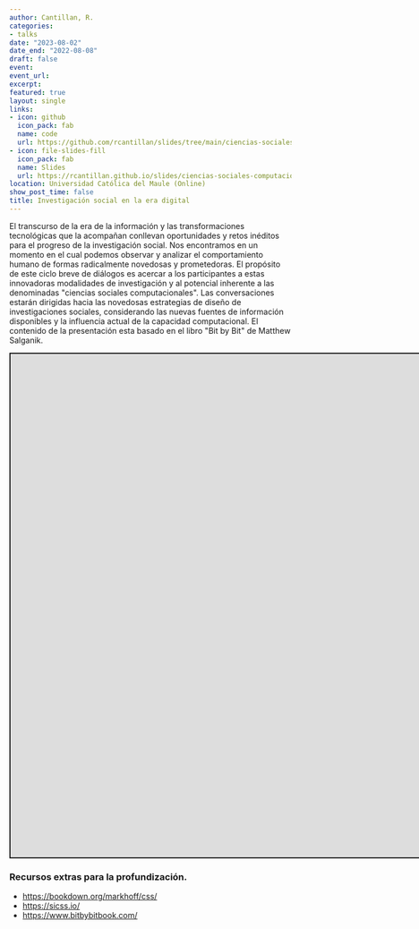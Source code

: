 ```yaml
---
author: Cantillan, R.
categories:
- talks
date: "2023-08-02"
date_end: "2022-08-08"
draft: false
event: 
event_url: 
excerpt: 
featured: true
layout: single
links:
- icon: github
  icon_pack: fab
  name: code
  url: https://github.com/rcantillan/slides/tree/main/ciencias-sociales-computacionales
- icon: file-slides-fill
  icon_pack: fab
  name: Slides
  url: https://rcantillan.github.io/slides/ciencias-sociales-computacionales/intro/#1
location: Universidad Católica del Maule (Online)
show_post_time: false
title: Investigación social en la era digital
---
```


<script src="index_files/libs/fitvids-2.1.1/fitvids.min.js"></script>


El transcurso de la era de la información y las transformaciones tecnológicas que la acompañan conllevan oportunidades y retos inéditos para el progreso de la investigación social. Nos encontramos en un momento en el cual podemos observar y analizar el comportamiento humano de formas radicalmente novedosas y prometedoras. El propósito de este ciclo breve de diálogos es acercar a los participantes a estas innovadoras modalidades de investigación y al potencial inherente a las denominadas "ciencias sociales computacionales". Las conversaciones estarán dirigidas hacia las novedosas estrategias de diseño de investigaciones sociales, considerando las nuevas fuentes de información disponibles y la influencia actual de la capacidad computacional. El contenido de la presentación esta basado en el libro "Bit by Bit" de Matthew Salganik.

<div class="shareagain" style="min-width:300px;margin:1em auto;" data-exeternal="1">
<iframe src="https://rcantillan.github.io/slides/ciencias-sociales-computacionales/intro/" width="1600" height="900" style="border:2px solid currentColor;" loading="lazy" allowfullscreen></iframe>
<script>fitvids('.shareagain', {players: 'iframe'});</script>
</div>

### Recursos extras para la profundización.

-   https://bookdown.org/markhoff/css/
-   https://sicss.io/
-   https://www.bitbybitbook.com/
